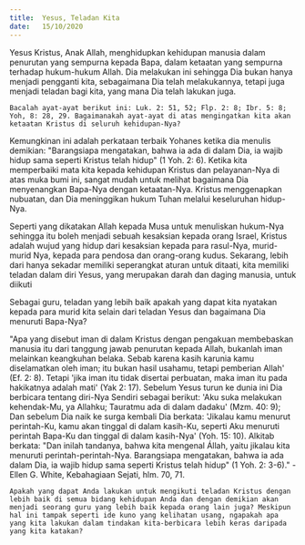 ```yaml
---
title:  Yesus, Teladan Kita
date:   15/10/2020
---
```


Yesus Kristus, Anak Allah, menghidupkan kehidupan manusia dalam penurutan yang sempurna kepada Bapa, dalam ketaatan yang sempurna terhadap hukum-hukum Allah. Dia melakukan ini sehingga Dia bukan hanya menjadi pengganti kita, sebagaimana Dia telah melakukannya, tetapi juga menjadi teladan bagi kita, yang mana Dia telah lakukan juga.

`Bacalah ayat-ayat berikut ini: Luk. 2: 51, 52; Flp. 2: 8; Ibr. 5: 8; Yoh, 8: 28, 29. Bagaimanakah ayat-ayat di atas mengingatkan kita akan ketaatan Kristus di seluruh kehidupan-Nya?`

Kemungkinan ini adalah perkataan terbaik Yohanes ketika dia menulis demikian: "Barangsiapa mengatakan, bahwa ia ada di dalam Dia, ia wajib hidup sama seperti Kristus telah hidup" (1 Yoh. 2: 6). Ketika kita memperbaiki mata kita kepada kehidupan Kristus dan pelayanan-Nya di atas muka bumi ini, sangat mudah untuk melihat bagaimana Dia menyenangkan Bapa-Nya dengan ketaatan-Nya. Kristus menggenapkan nubuatan, dan Dia meninggikan hukum Tuhan melalui keseluruhan hidup-Nya.

Seperti yang dikatakan Allah kepada Musa untuk menuliskan hukum-Nya sehingga itu boleh menjadi sebuah kesaksian kepada orang Israel, Kristus adalah wujud yang hidup dari kesaksian kepada para rasul-Nya, murid-murid Nya, kepada para pendosa dan orang-orang kudus. Sekarang, lebih dari hanya sekadar memiliki seperangkat aturan untuk ditaati, kita memiliki teladan dalam diri Yesus, yang merupakan darah dan daging manusia, untuk diikuti

Sebagai guru, teladan yang lebih baik apakah yang dapat kita nyatakan kepada para murid kita selain dari teladan Yesus dan bagaimana Dia menuruti Bapa-Nya? 

"Apa yang disebut iman di dalam Kristus dengan pengakuan membebaskan manusia itu dari tanggung jawab penurutan kepada Allah, bukanlah iman melainkan keangkuhan belaka. Sebab karena kasih karunia kamu diselamatkan oleh iman; itu bukan hasil usahamu, tetapi pemberian Allah' (Ef. 2: 8). Tetapi 'jika iman itu tidak disertai perbuatan, maka iman itu pada hakikatnya adalah mati' (Yak 2: 17). Sebelum Yesus turun ke dunia ini Dia berbicara tentang diri-Nya Sendiri sebagai berikut: 'Aku suka melakukan kehendak-Mu, ya Allahku; Tauratmu ada di dalam dadaku' (Mzm. 40: 9); Dan sebelum Dia naik ke surga kembali Dia berkata: 'Jikalau kamu menurut perintah-Ku, kamu akan tinggal di dalam kasih-Ku, seperti Aku menuruti perintah Bapa-Ku dan tinggal di dalam kasih-Nya' (Yoh. 15: 10). Alkitab berkata: "Dan inilah tandanya, bahwa kita mengenal Állah, yaitu jikalau kita menuruti perintah-perintah-Nya. Barangsiapa mengatakan, bahwa ia ada dalam Dia, ia wajib hidup sama seperti Kristus telah hidup" (1 Yoh. 2: 3-6)." -Ellen G. White, Kebahagiaan Sejati, hlm. 70, 71.

`Apakah yang dapat Anda lakukan untuk mengikuti teladan Kristus dengan lebih baik di semua bidang kehidupan Anda dan dengan demikian akan menjadi seorang guru yang lebih baik kepada orang lain juga? Meskipun hal ini tampak seperti ide kuno yang kelihatan usang, ngapakah apa yang kita lakukan dalam tindakan kita-berbicara lebih keras daripada yang kita katakan?`